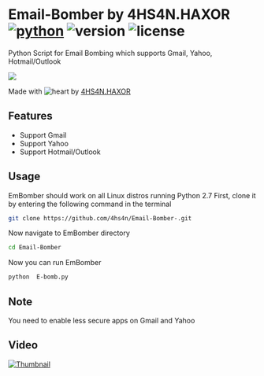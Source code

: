 # Email-Bomber by 4HS4N.HAXOR  [![python](https://img.shields.io/badge/Python-2.7-green.svg?style=style=flat-square)](https://www.python.org/downloads/) ![version](https://img.shields.io/badge/Build-Final-blue.svg) ![license](https://img.shields.io/badge/License-GPL_3-orange.svg?style=style=flat-square)

Python Script for Email Bombing which supports Gmail, Yahoo, Hotmail/Outlook

<a href="https://asciinema.org/a/LPEmn3kibOGFnt9229vaeuoWG" target="_blank"><img src="https://asciinema.org/a/LPEmn3kibOGFnt9229vaeuoWG.png" /></a>

Made with ![heart](https://cloud.githubusercontent.com/assets/4301109/16754758/82e3a63c-4813-11e6-9430-6015d98aeaab.png) by <a href=https://facebook.com/4hs4n.haxor>4HS4N.HAXOR</a>

## Features
- Support Gmail
- Support Yahoo
- Support Hotmail/Outlook

## Usage
EmBomber should work on all Linux distros running Python 2.7
First, clone it by entering the following command in the terminal
``` bash
git clone https://github.com/4hs4n/Email-Bomber-.git
```
Now navigate to EmBomber directory
``` bash
cd Email-Bomber 
```
Now you can run EmBomber
``` bash
python  E-bomb.py
```
## Note
You need to enable less secure apps on Gmail and Yahoo

## Video
[![Thumbnail](https://www.noidentitytheft.com/wp-content/uploads/2016/09/email-bomb-1024x442.png)](https://www.youtube.com/watch?v=tQ_eiwpsYWs)
